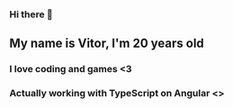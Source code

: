 ### Hi there 👋

## My name is Vitor, I'm 20 years old
### I love coding and games <3
### Actually working with TypeScript on Angular <>
